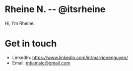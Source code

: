 # Rheine N. -- @itsrheine
Hi, I'm Rheine.

# Get in touch
- LinkedIn: https://www.linkedin.com/in/marrionenguyen/
- Email: mtiamsic@gmail.com

